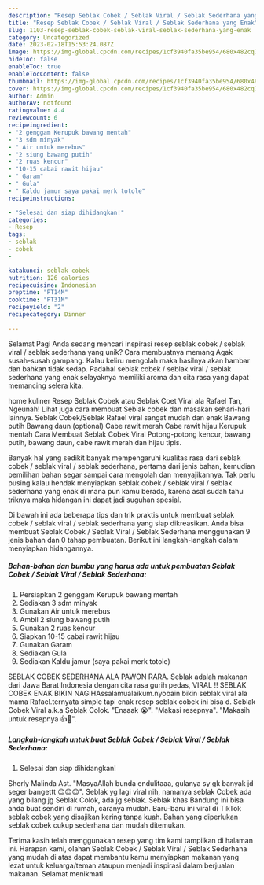 ```yaml
---
description: "Resep Seblak Cobek / Seblak Viral / Seblak Sederhana yang Enak"
title: "Resep Seblak Cobek / Seblak Viral / Seblak Sederhana yang Enak"
slug: 1103-resep-seblak-cobek-seblak-viral-seblak-sederhana-yang-enak
category: Uncategorized
date: 2023-02-18T15:53:24.087Z
image: https://img-global.cpcdn.com/recipes/1cf3940fa35be954/680x482cq70/seblak-cobek-seblak-viral-seblak-sederhana-foto-resep-utama.jpg
hideToc: false
enableToc: true
enableTocContent: false
thumbnail: https://img-global.cpcdn.com/recipes/1cf3940fa35be954/680x482cq70/seblak-cobek-seblak-viral-seblak-sederhana-foto-resep-utama.jpg
cover: https://img-global.cpcdn.com/recipes/1cf3940fa35be954/680x482cq70/seblak-cobek-seblak-viral-seblak-sederhana-foto-resep-utama.jpg
author: Admin
authorAv: notfound
ratingvalue: 4.4
reviewcount: 6
recipeingredient:
- "2 genggam Kerupuk bawang mentah"
- "3 sdm minyak"
- " Air untuk merebus"
- "2 siung bawang putih"
- "2 ruas kencur"
- "10-15 cabai rawit hijau"
- " Garam"
- " Gula"
- " Kaldu jamur saya pakai merk totole"
recipeinstructions:

- "Selesai dan siap dihidangkan!"
categories:
- Resep
tags:
- seblak
- cobek
- 

katakunci: seblak cobek  
nutrition: 126 calories
recipecuisine: Indonesian
preptime: "PT14M"
cooktime: "PT31M"
recipeyield: "2"
recipecategory: Dinner

---
```



Selamat Pagi Anda sedang mencari inspirasi resep seblak cobek / seblak viral / seblak sederhana yang unik? Cara membuatnya memang Agak susah-susah gampang. Kalau keliru mengolah maka hasilnya akan hambar dan bahkan tidak sedap. Padahal seblak cobek / seblak viral / seblak sederhana yang enak selayaknya memiliki aroma dan cita rasa yang dapat memancing selera kita.


home kuliner Resep Seblak Cobek atau Seblak Coet Viral ala Rafael Tan, Ngeunah! Lihat juga cara membuat Seblak cobek dan masakan sehari-hari lainnya. Seblak Cobek/Seblak Rafael viral sangat mudah dan enak Bawang putih Bawang daun (optional) Cabe rawit merah Cabe rawit hijau Kerupuk mentah Cara Membuat Seblak Cobek Viral Potong-potong kencur, bawang putih, bawang daun, cabe rawit merah dan hijau tipis.

Banyak hal yang sedikit banyak mempengaruhi kualitas rasa dari seblak cobek / seblak viral / seblak sederhana, pertama dari jenis bahan, kemudian pemilihan bahan segar sampai cara mengolah dan menyajikannya. Tak perlu pusing kalau hendak menyiapkan seblak cobek / seblak viral / seblak sederhana yang enak di mana pun kamu berada, karena asal sudah tahu triknya maka hidangan ini dapat jadi suguhan spesial.


Di bawah ini ada beberapa tips dan trik praktis untuk membuat seblak cobek / seblak viral / seblak sederhana yang siap dikreasikan. Anda bisa membuat Seblak Cobek / Seblak Viral / Seblak Sederhana menggunakan 9 jenis bahan dan 0 tahap pembuatan. Berikut ini langkah-langkah dalam menyiapkan hidangannya.

<!--inarticleads1-->

##### Bahan-bahan dan bumbu yang harus ada untuk pembuatan Seblak Cobek / Seblak Viral / Seblak Sederhana:

1. Persiapkan 2 genggam Kerupuk bawang mentah
1. Sediakan 3 sdm minyak
1. Gunakan  Air untuk merebus
1. Ambil 2 siung bawang putih
1. Gunakan 2 ruas kencur
1. Siapkan 10-15 cabai rawit hijau
1. Gunakan  Garam
1. Sediakan  Gula
1. Sediakan  Kaldu jamur (saya pakai merk totole)


SEBLAK COBEK SEDERHANA ALA PAWON RARA. Seblak adalah makanan dari Jawa Barat Indonesia dengan cita rasa gurih pedas, VIRAL !! SEBLAK COBEK ENAK BIKIN NAGIHAssalamualaikum.nyobain bikin seblak viral ala mama Rafael.ternyata simple tapi enak resep seblak cobek ini bisa d. Seblak Cobek Viral a.k.a Seblak Colok. &#34;Enaaak 😭&#34;. &#34;Makasi resepnya&#34;. &#34;Makasih untuk resepnya 👍🫰&#34;. 

<!--inarticleads2-->

##### Langkah-langkah untuk buat Seblak Cobek / Seblak Viral / Seblak Sederhana:


1. Selesai dan siap dihidangkan!

Sherly Malinda Ast. &#34;MasyaAllah bunda endulitaaa, gulanya sy gk banyak jd seger bangettt 😍😍😍&#34;. Seblak yg lagi viral nih, namanya seblak Cobek ada yang bilang jg Seblak Colok, ada jg seblak. Seblak khas Bandung ini bisa anda buat sendiri di rumah, caranya mudah. Baru-baru ini viral di TikTok seblak cobek yang disajikan kering tanpa kuah. Bahan yang diperlukan seblak cobek cukup sederhana dan mudah ditemukan. 

Terima kasih telah menggunakan resep yang tim kami tampilkan di halaman ini. Harapan kami, olahan Seblak Cobek / Seblak Viral / Seblak Sederhana yang mudah di atas dapat membantu kamu menyiapkan makanan yang lezat untuk keluarga/teman ataupun menjadi inspirasi dalam berjualan makanan. Selamat menikmati
